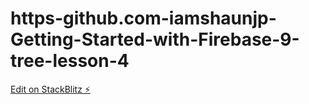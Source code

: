 # https-github.com-iamshaunjp-Getting-Started-with-Firebase-9-tree-lesson-4

[Edit on StackBlitz ⚡️](https://stackblitz.com/edit/js-vglqd1)